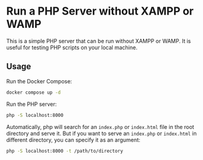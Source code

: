 # Run a PHP Server without XAMPP or WAMP

This is a simple PHP server that can be run without XAMPP or WAMP. It is useful for testing PHP scripts on your local machine.

## Usage

Run the Docker Compose:
```bash
docker compose up -d
```

Run the PHP server:
```bash
php -S localhost:8000
```

Automatically, php will search for an `index.php` or `index.html` file in the root directory and serve it.
But if you want to serve an `index.php` or `index.html` in different directory, you can specify it as an argument:
```bash
php -S localhost:8000 -t /path/to/directory
```